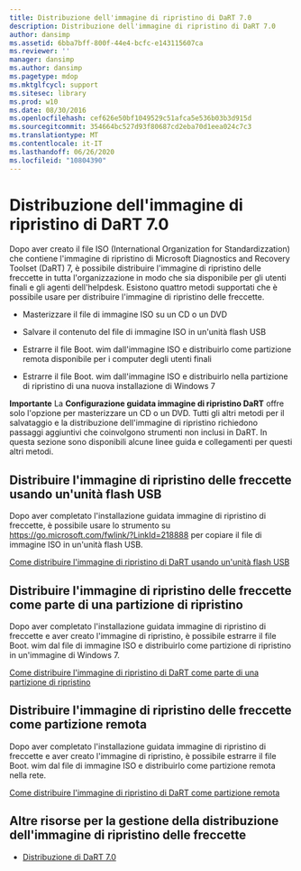 ```yaml
---
title: Distribuzione dell'immagine di ripristino di DaRT 7.0
description: Distribuzione dell'immagine di ripristino di DaRT 7.0
author: dansimp
ms.assetid: 6bba7bff-800f-44e4-bcfc-e143115607ca
ms.reviewer: ''
manager: dansimp
ms.author: dansimp
ms.pagetype: mdop
ms.mktglfcycl: support
ms.sitesec: library
ms.prod: w10
ms.date: 08/30/2016
ms.openlocfilehash: cef626e50bf1049529c51afca5e536b03b3d915d
ms.sourcegitcommit: 354664bc527d93f80687cd2eba70d1eea024c7c3
ms.translationtype: MT
ms.contentlocale: it-IT
ms.lasthandoff: 06/26/2020
ms.locfileid: "10804390"
---
```

# Distribuzione dell'immagine di ripristino di DaRT 7.0


Dopo aver creato il file ISO (International Organization for Standardizzation) che contiene l'immagine di ripristino di Microsoft Diagnostics and Recovery Toolset (DaRT) 7, è possibile distribuire l'immagine di ripristino delle freccette in tutta l'organizzazione in modo che sia disponibile per gli utenti finali e gli agenti dell'helpdesk. Esistono quattro metodi supportati che è possibile usare per distribuire l'immagine di ripristino delle freccette.

-   Masterizzare il file di immagine ISO su un CD o un DVD

-   Salvare il contenuto del file di immagine ISO in un'unità flash USB

-   Estrarre il file Boot. wim dall'immagine ISO e distribuirlo come partizione remota disponibile per i computer degli utenti finali

-   Estrarre il file Boot. wim dall'immagine ISO e distribuirlo nella partizione di ripristino di una nuova installazione di Windows 7

**Importante**  La **Configurazione guidata immagine di ripristino DaRT** offre solo l'opzione per masterizzare un CD o un DVD. Tutti gli altri metodi per il salvataggio e la distribuzione dell'immagine di ripristino richiedono passaggi aggiuntivi che coinvolgono strumenti non inclusi in DaRT. In questa sezione sono disponibili alcune linee guida e collegamenti per questi altri metodi.

 

## Distribuire l'immagine di ripristino delle freccette usando un'unità flash USB


Dopo aver completato l'installazione guidata immagine di ripristino di freccette, è possibile usare lo strumento su <https://go.microsoft.com/fwlink/?LinkId=218888> per copiare il file di immagine ISO in un'unità flash USB.

[Come distribuire l'immagine di ripristino di DaRT usando un'unità flash USB](how-to-deploy-the-dart-recovery-image-using-a-usb-flash-drive-dart-7.md)

## Distribuire l'immagine di ripristino delle freccette come parte di una partizione di ripristino


Dopo aver completato l'installazione guidata immagine di ripristino di freccette e aver creato l'immagine di ripristino, è possibile estrarre il file Boot. wim dal file di immagine ISO e distribuirlo come partizione di ripristino in un'immagine di Windows 7.

[Come distribuire l'immagine di ripristino di DaRT come parte di una partizione di ripristino](how-to-deploy-the-dart-recovery-image-as-part-of-a-recovery-partition-dart-7.md)

## Distribuire l'immagine di ripristino delle freccette come partizione remota


Dopo aver completato l'installazione guidata immagine di ripristino di freccette e aver creato l'immagine di ripristino, è possibile estrarre il file Boot. wim dal file di immagine ISO e distribuirlo come partizione remota nella rete.

[Come distribuire l'immagine di ripristino di DaRT come partizione remota](how-to-deploy-the-dart-recovery-image-as-a-remote-partition-dart-7.md)

## Altre risorse per la gestione della distribuzione dell'immagine di ripristino delle freccette


-   [Distribuzione di DaRT 7.0](deploying-dart-70-new-ia.md)

 

 





